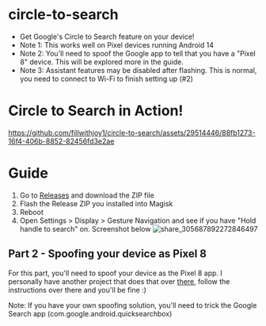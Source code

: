 # circle-to-search
- Get Google's Circle to Search feature on your device!
- Note 1: This works well on Pixel devices running Android 14
- Note 2: You'll need to spoof the Google app to tell that you have a "Pixel 8" device. This will be explored more in the guide.
- Note 3: Assistant features may be disabled after flashing. This is normal, you need to connect to Wi-Fi to finish setting up (#2)

# Circle to Search in Action!
https://github.com/fillwithjoy1/circle-to-search/assets/29514446/88fb1273-16f4-406b-8852-82456fd3e2ae

# Guide
1. Go to [Releases](https://github.com/fillwithjoy1/circle-to-search/releases/tag/Release) and download the ZIP file
2. Flash the Release ZIP you installed into Magisk
3. Reboot
4. Open Settings > Display > Gesture Navigation and see if you have "Hold handle to search" on. Screenshot below ![share_305687892272846497](https://github.com/fillwithjoy1/circle-to-search/assets/29514446/4fbf74fa-e66c-4c7e-b036-ef783fecd26e)

## Part 2 - Spoofing your device as Pixel 8
For this part, you'll need to spoof your device as the Pixel 8 app. I personally have another project that does that over [there](github.com/fillwithjoy1/circle-to-search-spoofer), follow the instructions over there and you'll be fine :)

Note: If you have your own spoofing solution, you'll need to trick the Google Search app (com.google.android.quicksearchbox)
